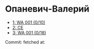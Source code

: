 # Опаневич-Валерий
- [1: WA 001 (0/10)](1.md)
- [2: CE](2.md)
- [3: WA 001 (0/18)](3.md)

Commit: 
 fetched at: 
